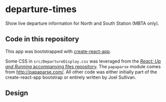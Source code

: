 # departure-times

Show live departure information for North and South Station (MBTA only).


## Code in this repository

This app was bootstrapped with [create-react-app](https://github.com/facebookincubator/create-react-app).

Some CSS in `src/DepartureDisplay.css` was leveraged from the [*React: Up and Running* accompanying files repository](https://github.com/stoyan/reactbook). The `papaparse` module comes from http://papaparse.com/. All other code was either initially part of the create-react-app bootstrap or entirely written by Joel Sullivan.


## Design
